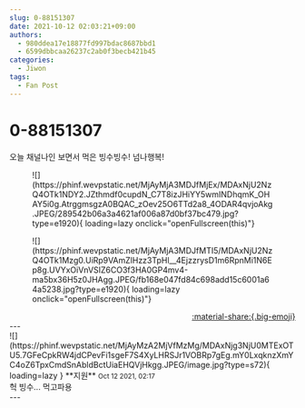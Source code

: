 ```yaml
---
slug: 0-88151307
date: 2021-10-12 02:03:21+09:00
authors:
  - 980ddea17e18877fd997bdac8687bbd1
  - 6599dbbcaa26237c2ab0f3becb421b45
categories:
  - Jiwon
tags:
  - Fan Post
---
```


# 0-88151307

<div class="post-container" markdown="1">
<div class="content-container md-sidebar__scrollwrap" markdown="1">

오늘 채널나인 보면서 먹은 빙수빙수!  넘나행복!
<figure markdown="1">
![](https://phinf.wevpstatic.net/MjAyMjA3MDJfMjEx/MDAxNjU2NzQ4OTk1NDY2.JZthmdf0cupdN_C7T8izJHiYY5wmINDhqmK_OHAY5i0g.AtrggmsgzA0BQAC_zOev25O6TTd2a8_4ODAR4qvjoAkg.JPEG/289542b06a3a4621af006a87d0bf37bc479.jpg?type=e1920){ loading=lazy onclick="openFullscreen(this)"}
</figure>

<figure markdown="1">
![](https://phinf.wevpstatic.net/MjAyMjA3MDJfMTI5/MDAxNjU2NzQ4OTk1Mzg0.UiRp9VAmZlHzz3TpHl__4EjzzrysD1m6RpnMi1N6Ep8g.UVYxOiVnVSIZ6CO3f3HA0GP4mv4-ma5bx36H5z0JHAgg.JPEG/fb168e047fd84c698add15c6001a64a5238.jpg?type=e1920){ loading=lazy onclick="openFullscreen(this)"}
</figure>


</div>
</div>

<div style="text-align: right;" markdown="1">
<a href="https://weverse.io/fromis9/fanpost/0-88151307" style="text-align: right;">:material-share:{.big-emoji}</a>
</div>
---

<div class="comments-container md-sidebar__scrollwrap" markdown="1">
<div class="comment" markdown="1">
<div class='id-container' markdown="1">
![](https://phinf.wevpstatic.net/MjAyMzA2MjVfMzMg/MDAxNjg3NjU0MTExOTU5.7GFeCpkRW4jdCPevFi1sgeF7S4XyLHRSJr1VOBRp7gEg.mY0LxqknzXmYC4oZ6TpxCmdSnAbldBctUiaEHQVjHkgg.JPEG/image.jpg?type=s72){ loading=lazy }
**<span class="artist">지원</span>** <small>Oct 12 2021, 02:17</small><br>
</div>
<div class='comment-body' markdown="1">
헉 빙수... 먹고파용
</div>
</div>
</div>
---
